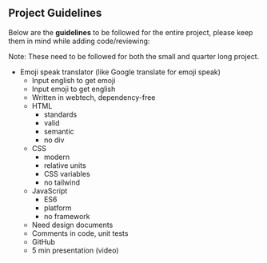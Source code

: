 ## Project Guidelines
Below are the **guidelines** to be followed for the entire project, please keep them in mind while adding code/reviewing:

Note: These need to be followed for both the small and quarter long project.

- Emoji speak translator (like Google translate for emoji speak)
    - Input english to get emoji
    - Input emoji to get english
    - Written in webtech, dependency-free
    - HTML
        - standards
        - valid
        - semantic
        - no div
    - CSS
        - modern
        - relative units
        - CSS variables
        - no tailwind
    - JavaScript
        - ES6
        - platform
        - no framework
    - Need design documents
    - Comments in code, unit tests
    - GitHub
    - 5 min presentation (video)